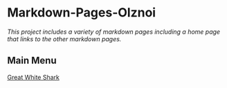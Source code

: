 # Markdown-Pages-Olznoi
*This project includes a variety of markdown pages including a home page that links to the other markdown pages.*

## Main Menu 

[Great White Shark](GreatWhite.md)
